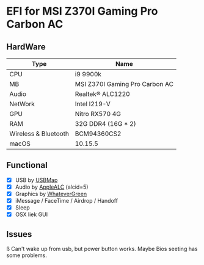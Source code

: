# EFI for MSI Z370I Gaming Pro Carbon AC

## HardWare

| Type                   | Name                                  |
| ---------------------- | ------------------------------------- |
| CPU                    | i9 9900k                              |
| MB                     | MSI Z370I Gaming Pro Carbon AC        |
| Audio                  | Realtek® ALC1220                      |
| NetWork                | Intel I219-V                          |
| GPU                    | Nitro RX570 4G                        |
| RAM                    | 32G DDR4 (16G * 2)                    |
| Wireless & Bluetooth   | BCM94360CS2                           |
| macOS                  | 10.15.5                               |

## Functional

- [x] USB by [USBMap](https://github.com/corpnewt/USBMap/blob/master/README.md)
- [x] Audio by [AppleALC](https://github.com/acidanthera/AppleALC) (alcid=5)
- [x] Graphics by [WhateverGreen](https://github.com/acidanthera/WhateverGreen)
- [x] iMessage / FaceTime / Airdrop / Handoff
- [x] Sleep
- [x] OSX liek GUI

## Issues
ß
Can't wake up from usb, but power button works. Maybe Bios seeting has some problems.